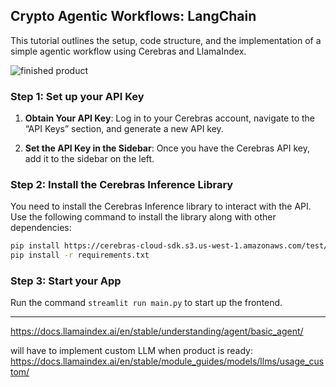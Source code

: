 ## Crypto Agentic Workflows: LangChain

This tutorial outlines the setup, code structure, and the implementation of a simple agentic workflow using Cerebras and LlamaIndex.

![finished product](./alienMath.png)

### Step 1: Set up your API Key

1. **Obtain Your API Key**: Log in to your Cerebras account, navigate to the “API Keys” section, and generate a new API key.

2. **Set the API Key in the Sidebar**: Once you have the Cerebras API key, add it to the sidebar on the left.

### Step 2: Install the Cerebras Inference Library

You need to install the Cerebras Inference library to interact with the API. Use the following command to install the library along with other dependencies:

```bash
pip install https://cerebras-cloud-sdk.s3.us-west-1.amazonaws.com/test/cerebras_cloud_sdk-0.5.0-py3-none-any.whl
pip install -r requirements.txt
```

### Step 3: Start your App

Run the command `streamlit run main.py` to start up the frontend.

---

https://docs.llamaindex.ai/en/stable/understanding/agent/basic_agent/

will have to implement custom LLM when product is ready: https://docs.llamaindex.ai/en/stable/module_guides/models/llms/usage_custom/